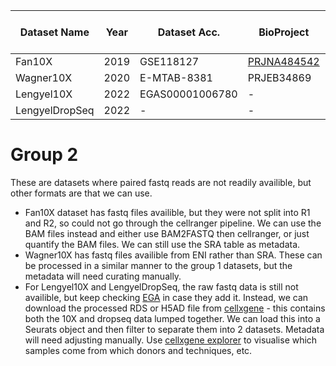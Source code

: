| Dataset Name   | Year | Dataset Acc.    | BioProject                                                         | SRA Study                                                              | No. of Samples | Number of Cells | Number of cell types |
| -------------- | ---- | --------------- | ------------------------------------------------------------------ | ---------------------------------------------------------------------- | -------------- | --------------- | -------------------- |
| Fan10X         | 2019 | GSE118127       | [PRJNA484542](https://www.ncbi.nlm.nih.gov/bioproject/PRJNA484542) | [SRP156350](https://trace.ncbi.nlm.nih.gov/Traces/sra?study=SRP156350) | 31             | 20,676          | 19                   |
| Wagner10X      | 2020 | E-MTAB-8381     | PRJEB34869                                                         | \-                                                                     | 4              | 12,160          | 6                    |
| Lengyel10X     | 2022 | EGAS00001006780 | \-                                                                 | \-                                                                     | 4              | 22,332          | 6                    |
| LengyelDropSeq | 2022 | \-              | \-                                                                 | \-                                                                     | 2              | 3,802   | 6 |  

# Group 2
These are datasets where paired fastq reads are not readily availible, but other formats are that we can use.

- Fan10X dataset has fastq files availible, but they were not split into R1 and R2, so could not go through the cellranger pipeline. We can use the BAM files instead and either use BAM2FASTQ then cellranger, or just quantify the BAM files. We can still use the SRA table as metadata.
- Wagner10X has fastq files availible from ENI rather than SRA. These can be processed in a similar manner to the group 1 datasets, but the metadata will need curating manually.
- For Lengyel10X and LengyelDropSeq, the raw fastq data is still not availible, but keep checking [EGA](https://ega-archive.org/datasets/EGAD00001010076) in case they add it. Instead, we can download the processed RDS or H5AD file from [cellxgene](https://cellxgene.cziscience.com/collections/d36ca85c-3e8b-444c-ba3e-a645040c6185) - this contains both the 10X and dropseq data lumped together. We can load this into a Seurats object and then filter to separate them into 2 datasets. Metadata will need adjusting manually. Use [cellxgene explorer](https://cellxgene.cziscience.com/e/d1207c81-7309-43a7-a5a0-f4283670b62b.cxg/) to visualise which samples come from which donors and techniques, etc.
